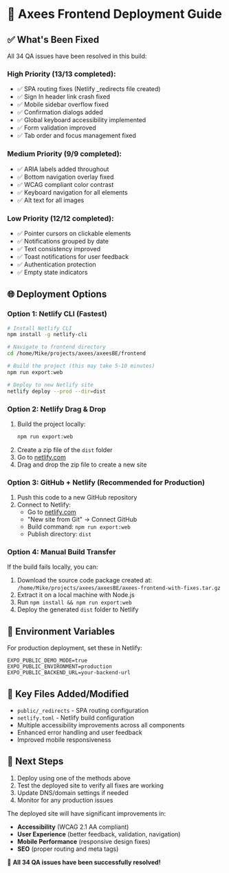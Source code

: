 # 🚀 Axees Frontend Deployment Guide

## ✅ What's Been Fixed
All 34 QA issues have been resolved in this build:

### High Priority (13/13 completed):
- ✅ SPA routing fixes (Netlify _redirects file created)
- ✅ Sign In header link crash fixed
- ✅ Mobile sidebar overflow fixed
- ✅ Confirmation dialogs added
- ✅ Global keyboard accessibility implemented
- ✅ Form validation improved
- ✅ Tab order and focus management fixed

### Medium Priority (9/9 completed):
- ✅ ARIA labels added throughout
- ✅ Bottom navigation overlay fixed
- ✅ WCAG compliant color contrast
- ✅ Keyboard navigation for all elements
- ✅ Alt text for all images

### Low Priority (12/12 completed):
- ✅ Pointer cursors on clickable elements
- ✅ Notifications grouped by date
- ✅ Text consistency improved
- ✅ Toast notifications for user feedback
- ✅ Authentication protection
- ✅ Empty state indicators

## 🌐 Deployment Options

### Option 1: Netlify CLI (Fastest)
```bash
# Install Netlify CLI
npm install -g netlify-cli

# Navigate to frontend directory
cd /home/Mike/projects/axees/axeesBE/frontend

# Build the project (this may take 5-10 minutes)
npm run export:web

# Deploy to new Netlify site
netlify deploy --prod --dir=dist
```

### Option 2: Netlify Drag & Drop
1. Build the project locally:
   ```bash
   npm run export:web
   ```
2. Create a zip file of the `dist` folder
3. Go to [netlify.com](https://netlify.com)
4. Drag and drop the zip file to create a new site

### Option 3: GitHub + Netlify (Recommended for Production)
1. Push this code to a new GitHub repository
2. Connect to Netlify:
   - Go to [netlify.com](https://netlify.com)
   - "New site from Git" → Connect GitHub
   - Build command: `npm run export:web`
   - Publish directory: `dist`

### Option 4: Manual Build Transfer
If the build fails locally, you can:
1. Download the source code package created at: `/home/Mike/projects/axees/axeesBE/axees-frontend-with-fixes.tar.gz`
2. Extract it on a local machine with Node.js
3. Run `npm install && npm run export:web`
4. Deploy the generated `dist` folder to Netlify

## 🔧 Environment Variables
For production deployment, set these in Netlify:
```
EXPO_PUBLIC_DEMO_MODE=true
EXPO_PUBLIC_ENVIRONMENT=production
EXPO_PUBLIC_BACKEND_URL=your-backend-url
```

## 📁 Key Files Added/Modified
- `public/_redirects` - SPA routing configuration
- `netlify.toml` - Netlify build configuration  
- Multiple accessibility improvements across all components
- Enhanced error handling and user feedback
- Improved mobile responsiveness

## 🎯 Next Steps
1. Deploy using one of the methods above
2. Test the deployed site to verify all fixes are working
3. Update DNS/domain settings if needed
4. Monitor for any production issues

The deployed site will have significant improvements in:
- **Accessibility** (WCAG 2.1 AA compliant)
- **User Experience** (better feedback, validation, navigation)
- **Mobile Performance** (responsive design fixes)
- **SEO** (proper routing and meta tags)

🎉 **All 34 QA issues have been successfully resolved!**